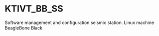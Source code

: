 # KTIVT_BB_SS
Software management and configuration seismic station.
Linux machine  BeagleBone Black.
